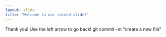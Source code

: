```yaml
---
layout: slide
title: "Welcome to our second slide!"
---
```

Thank you!
Use the left arrow to go back!
git commit -m "create a new file"
